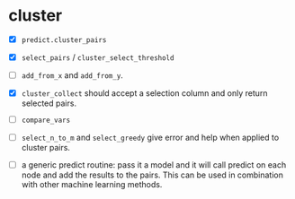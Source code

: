 cluster
==============================================================

- [X] `predict.cluster_pairs`
- [X] `select_pairs` / `cluster_select_threshold`
- [ ] `add_from_x` and `add_from_y`. 
- [X] `cluster_collect` should accept a selection column and only return
  selected pairs.
- [ ] `compare_vars`
- [ ] `select_n_to_m` and `select_greedy` give error and help when applied to
  cluster pairs.
- [ ] a generic predict routine: pass it a model and it will call predict on
  each node and add the results to the pairs. This can be used in combination
  with other machine learning methods.

